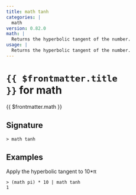 ```yaml
---
title: math tanh
categories: |
  math
version: 0.82.0
math: |
  Returns the hyperbolic tangent of the number.
usage: |
  Returns the hyperbolic tangent of the number.
---
```


# <code>{{ $frontmatter.title }}</code> for math

<div class='command-title'>{{ $frontmatter.math }}</div>

## Signature

```> math tanh ```

## Examples

Apply the hyperbolic tangent to 10*π
```shell
> (math pi) * 10 | math tanh
1
```
